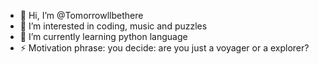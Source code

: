 - 👋 Hi, I’m @Tomorrowllbethere
- 👀 I’m interested in coding, music and puzzles
- 🌱 I’m currently learning python language
- ⚡ Motivation phrase:
  you decide: are you just a voyager or a explorer?

